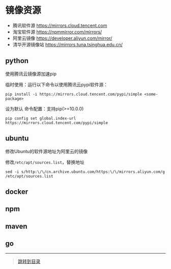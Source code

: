 # 镜像资源

* 腾讯软件源 <a href="https://mirrors.cloud.tencent.com" target="_blank">https://mirrors.cloud.tencent.com</a>
* 淘宝软件源 <a href="https://npmmirror.com/mirrors/" target="_blank">https://npmmirror.com/mirrors/</a>
* 阿里云镜像 <a href="https://developer.aliyun.com/mirror/" target="_blank">https://developer.aliyun.com/mirror/</a>
* 清华开源镜像站 <a href="https://mirrors.tuna.tsinghua.edu.cn/" target="_blank">https://mirrors.tuna.tsinghua.edu.cn/</a>

## python

使用腾讯云镜像源加速pip

临时使用：运行以下命令以使用腾讯云pypi软件源：

```shell
pip install -i https://mirrors.cloud.tencent.com/pypi/simple <some-package>
```

设为默认
命令配置：支持pip(>=10.0.0)

```shell
pip config set global.index-url https://mirrors.cloud.tencent.com/pypi/simple
```

## ubuntu

修改Ubuntu的软件源地址为阿里云的镜像

修改`/etc/apt/sources.list`，替换地址

```shell
sed -i s/http:\/\/cn.archive.ubuntu.com/https:\/\/mirrors.aliyun.com/g /etc/apt/sources.list
```

## docker

## npm

## maven

## go

---

> [跳转到目录](menu.md)
